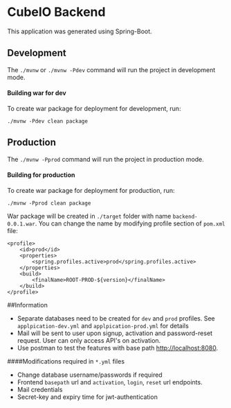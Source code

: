 # CubeIO Backend

This application was generated using Spring-Boot.

## Development


The `./mvnw` or `./mvnw -Pdev` command will run the project in development mode.
    
#### Building war for dev

To create war package for deployment for development, run:

    ./mvnw -Pdev clean package


## Production

The `./mvnw -Pprod` command will run the project in production mode.

#### Building for production

To create war package for deployment for production, run:

    ./mvnw -Pprod clean package
    
War package will be created in `./target` folder with name `backend-0.0.1.war`.
You can change the name by modifying profile section of `pom.xml` file:

    <profile>
        <id>prod</id>
        <properties>
            <spring.profiles.active>prod</spring.profiles.active>
        </properties>
        <build>
            <finalName>ROOT-PROD-${version}</finalName>
        </build>
    </profile>

##Information

-   Separate databases need to be created for `dev` and `prod` profiles. See `applpication-dev.yml` and `applpication-prod.yml` for details
-   Mail will be sent to user upon signup, activation and password-reset request. User can only access API's on activation.
-   Use postman to test the features with base path [http://localhost:8080](http://localhost:8080).

####Modifications required in `*.yml` files

-   Change database username/passwords if required
-   Frontend `basepath` url and `activation`, `login`, `reset` url endpoints.
-   Mail credentials
-   Secret-key and expiry time for jwt-authentication
